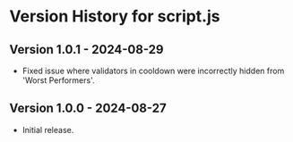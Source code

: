 # Version History for script.js

## Version 1.0.1 - 2024-08-29
- Fixed issue where validators in cooldown were incorrectly hidden from 'Worst Performers'.

## Version 1.0.0 - 2024-08-27
- Initial release.
